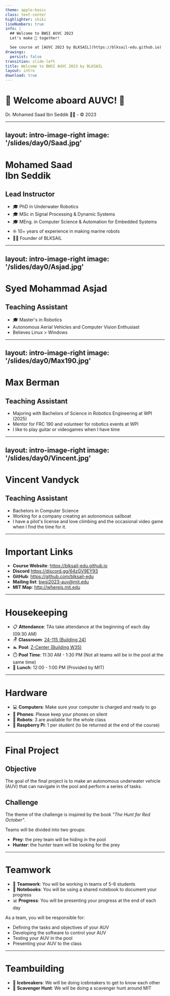 ```yaml
---
theme: apple-basic
class: text-center
highlighter: shiki
lineNumbers: true
info: |
  ## Welcome to BWSI AUVC 2023
  Let's make 🌊 together!

  See course at [AUVC 2023 by BLKSAIL](https://blksail-edu.github.io)
drawings:
  persist: false
transition: slide-left
title: Welcome to BWSI AUVC 2023 by BLKSAIL
layout: intro
download: true
---
```


# 👋 Welcome aboard AUVC! 🌊

<div class="absolute bottom-10">
  <span class="font-700">
    Dr. Mohamed Saad Ibn Seddik 👨‍✈️ - © 2023
  </span>
</div>

---
layout: intro-image-right
image: '/slides/day0/Saad.jpg'
---

# Mohamed Saad <br> Ibn Seddik
## Lead Instructor

- 🎓 PhD in Underwater Robotics
- 🎓 MSc in Signal Processing & Dynamic Systems
- 🎓 MEng. in Computer Science & Automation for Embedded Systems
- ⛵️ 10+ years of experience in making marine robots
- 👨‍💼 Founder of BLKSAIL

---
layout: intro-image-right
image: '/slides/day0/Asjad.jpg'
---

# Syed Mohammad Asjad
## Teaching Assistant

- 🎓 Master's in Robotics
- Autonomous Aerial Vehicles and Computer Vision Enthusiast
- Believes Linux > Windows

---
layout: intro-image-right
image: '/slides/day0/Max190.jpg'
---

# Max Berman
## Teaching Assistant

- Majoring with Bachelors of Science in Robotics Engineering at WPI (2025)
- Mentor for FRC 190 and volunteer for robotics events at WPI
- I like to play guitar or videogames when I have time

---
layout: intro-image-right
image: '/slides/day0/Vincent.jpg'
---

# Vincent Vandyck
## Teaching Assistant

- Bachelors in Computer Science
- Working for a company creating an autonomous sailboat
- I have a pilot's license and love climbing and the occasional video game when I find the time for it.

---

# Important Links

- **Course Website**: https://blksail-edu.github.io
- **Discord** https://discord.gg/64zGV9EY93
- **GitHub**: https://github.com/blksail-edu
- **Mailing list**: [bwsi2023-auv@mit.edu](mailto:bwsi2023-auv@mit.edu)
- **MIT Map**: http://whereis.mit.edu


---

# Housekeeping

- 📋 **Attendance**: TAs take attendance at the beginning of each day (09:30 AM)
- 🪑 **Classroom**: [24-115 (Building 24)](http://whereis.mit.edu/?go=24)
- 🏊 **Pool**: [Z-Center (Building W35)](http://whereis.mit.edu/?go=W35)
- ⏱️ **Pool Time**: 11:30 AM - 1:30 PM (Not all teams will be in the pool at the same time)
- 🥙 **Lunch**: 12:00 - 1:00 PM (Provided by MIT)

---

# Hardware

- 💻 **Computers**: Make sure your computer is charged and ready to go
- 📱 **Phones**: Please keep your phones on silent
- 🤖 **Robots**: 3 are available for the whole class
- 🍓 **Raspberry Pi**: 1 per student (to be returned at the end of the course)

---

# Final Project

## Objective
The goal of the final project is to make an autonomous underwater vehicle (AUV) that can navigate in the pool and perform a series of tasks.


## Challenge
The theme of the challenge is inspired by the book _"The Hunt for Red October"_.

Teams will be divided into two groups:
- **Prey**: the prey team will be hiding in the pool
- **Hunter**: the hunter team will be looking for the prey


---

# Teamwork
- 🤝 **Teamwork**: You will be working in teams of 5-6 students
- 📝 **Notebooks**: You will be using a shared notebook to document your progress
- 📊 **Progress**: You will be presenting your progress at the end of each day

As a team, you will be responsible for:
- Defining the tasks and objectives of your AUV
- Developing the software to control your AUV
- Testing your AUV in the pool
- Presenting your AUV to the class


---

# Teambuilding

- 🎲 **Icebreakers**: We will be doing icebreakers to get to know each other
- 👀 **Scavenger Hunt**: We will be doing a scavenger hunt around MIT

